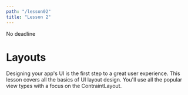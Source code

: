```yaml
---
path: "/lesson02"
title: "Lesson 2"
---
```


<deadline>No deadline</deadline>

<text-box variant='learningObjectives' name='Learning objectives'>
</text-box>

# Layouts

Designing your app's UI is the first step to a great user experience. This lesson covers all the basics of UI layout design. You'll use all the popular view types with a focus on the ContraintLayout.

<exercises-in-this-section></exercises-in-this-section>
